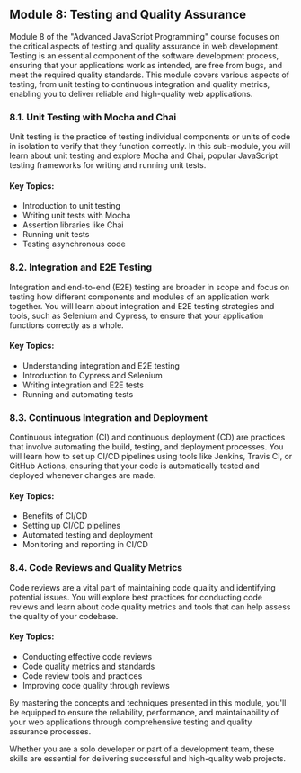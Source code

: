 ## Module 8: Testing and Quality Assurance

Module 8 of the "Advanced JavaScript Programming" course focuses on the critical aspects of testing and quality assurance in web development. Testing is an essential component of the software development process, ensuring that your applications work as intended, are free from bugs, and meet the required quality standards. This module covers various aspects of testing, from unit testing to continuous integration and quality metrics, enabling you to deliver reliable and high-quality web applications.

### 8.1. Unit Testing with Mocha and Chai

Unit testing is the practice of testing individual components or units of code in isolation to verify that they function correctly. In this sub-module, you will learn about unit testing and explore Mocha and Chai, popular JavaScript testing frameworks for writing and running unit tests.

#### Key Topics:
- Introduction to unit testing
- Writing unit tests with Mocha
- Assertion libraries like Chai
- Running unit tests
- Testing asynchronous code

### 8.2. Integration and E2E Testing

Integration and end-to-end (E2E) testing are broader in scope and focus on testing how different components and modules of an application work together. You will learn about integration and E2E testing strategies and tools, such as Selenium and Cypress, to ensure that your application functions correctly as a whole.

#### Key Topics:
- Understanding integration and E2E testing
- Introduction to Cypress and Selenium
- Writing integration and E2E tests
- Running and automating tests

### 8.3. Continuous Integration and Deployment

Continuous integration (CI) and continuous deployment (CD) are practices that involve automating the build, testing, and deployment processes. You will learn how to set up CI/CD pipelines using tools like Jenkins, Travis CI, or GitHub Actions, ensuring that your code is automatically tested and deployed whenever changes are made.

#### Key Topics:
- Benefits of CI/CD
- Setting up CI/CD pipelines
- Automated testing and deployment
- Monitoring and reporting in CI/CD

### 8.4. Code Reviews and Quality Metrics

Code reviews are a vital part of maintaining code quality and identifying potential issues. You will explore best practices for conducting code reviews and learn about code quality metrics and tools that can help assess the quality of your codebase.

#### Key Topics:
- Conducting effective code reviews
- Code quality metrics and standards
- Code review tools and practices
- Improving code quality through reviews

By mastering the concepts and techniques presented in this module, you'll be equipped to ensure the reliability, performance, and maintainability of your web applications through comprehensive testing and quality assurance processes.

Whether you are a solo developer or part of a development team, these skills are essential for delivering successful and high-quality web projects.
